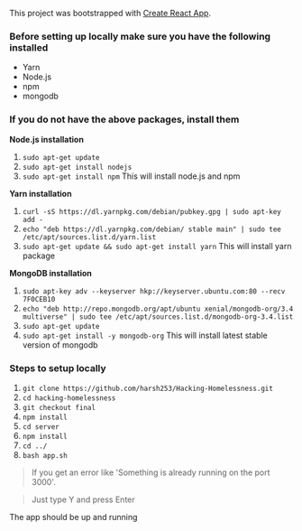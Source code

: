 This project was bootstrapped with [Create React App](https://github.com/facebook/create-react-app).

### Before setting up locally make sure you have the following installed

* Yarn
* Node.js
* npm
* mongodb

### If you do not have the above packages, install them

**Node.js installation**
1. `sudo apt-get update`
2. `sudo apt-get install nodejs`
3. `sudo apt-get install npm`
This will install node.js and npm

**Yarn installation**
1. `curl -sS https://dl.yarnpkg.com/debian/pubkey.gpg | sudo apt-key add -`
2. `echo "deb https://dl.yarnpkg.com/debian/ stable main" | sudo tee /etc/apt/sources.list.d/yarn.list`
3. `sudo apt-get update && sudo apt-get install yarn`
This will install yarn package

**MongoDB installation**
1. `sudo apt-key adv --keyserver hkp://keyserver.ubuntu.com:80 --recv 7F0CEB10`
2. `echo "deb http://repo.mongodb.org/apt/ubuntu xenial/mongodb-org/3.4 multiverse" | sudo tee /etc/apt/sources.list.d/mongodb-org-3.4.list`
3. `sudo apt-get update`
4. `sudo apt-get install -y mongodb-org`
This will install latest stable version of mongodb

### Steps to setup locally

1. `git clone https://github.com/harsh253/Hacking-Homelessness.git`
2. `cd hacking-homelessness`
3. `git checkout final`
4. `npm install`
5. `cd server`
5. `npm install`
7. `cd ../`
8. `bash app.sh`

>If you get an error like 'Something is already running on the port 3000'. 

>Just type Y and press Enter

The app should be up and running
